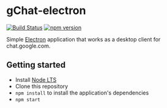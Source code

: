 # gChat-electron
[![Build Status](https://travis-ci.org/Jiri-Kremser/gChat-electron.svg?branch=master)](https://travis-ci.org/Jiri-Kremser/gChat-electron)
[![npm version](https://badge.fury.io/js/%40jkremser%2FgChat-electron.svg)](https://badge.fury.io/js/%40jkremser%2FgChat-electron)



Simple [Electron](http://electron.atom.io) application that works as a desktop client
for chat.google.com.

## Getting started

- Install [Node LTS](https://nodejs.org)
- Clone this repository
- `npm install` to install the application's dependencies
- `npm start`
